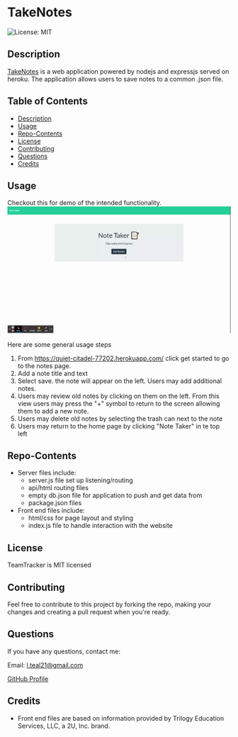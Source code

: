 # TakeNotes
![License: MIT](https://img.shields.io/badge/License-MIT-blue.svg)
## Description 
[TakeNotes](https://quiet-citadel-77202.herokuapp.com/) is a web application powered by nodejs and expressjs served on heroku. The application allows users to save notes to a common .json file.

## Table of Contents 
* [Description](#Description)  
* [Usage](#Usage)  
* [Repo-Contents](#Repo-Contents)  
* [License](#License)  
* [Contributing](#Contributing)   
* [Questions](#Questions)
* [Credits](#Credits)  

## Usage 
Checkout this for demo of the intended functionality.  
![Demo of application](./assets/NoteTaker.gif)

Here are some general usage steps
1. From https://quiet-citadel-77202.herokuapp.com/ click get started to go to the notes page.  
2. Add a note title and text
3. Select save. the note will appear on the left. Users may add additional notes.
4. Users may review old notes by clicking on them on the left. From this view users may press the "+" symbol to return to the screen allowing them to add a new note.
5. Users may delete old notes by selecting the trash can next to the note
6. Users may return to the home page by clicking "Note Taker" in te top left

## Repo-Contents
* Server files include:
    * server.js file set up listening/routing
    * api/html routing files
    * empty db.json file for application to push and get data from
    * package.json files 
* Front end files include:
    * html/css for page layout and styling
    * index.js file to handle interaction with the website

## License
TeamTracker is MIT licensed

## Contributing 
Feel free to contribute to this project by forking the repo, making your changes and creating a pull request when you're ready.

## Questions
If you have any questions, contact me:

Email: l.teal21@gmail.com

[GitHub Profile](https://github.com/luketeal)

## Credits
* Front end files are based on information provided by Trilogy Education Services, LLC, a 2U, Inc. brand.